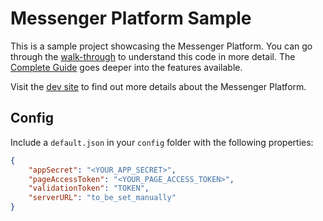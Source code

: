 # Messenger Platform Sample

This is a sample project showcasing the Messenger Platform. You can go through the [walk-through](https://developers.facebook.com/docs/messenger-platform/guides/quick-start) to understand this code in more detail. The [Complete Guide](https://developers.facebook.com/docs/messenger-platform/implementation) goes deeper into the features available.

Visit the [dev site](https://developers.facebook.com/docs/messenger-platform/) to find out more details about the Messenger Platform.


## Config

Include a `default.json` in your `config` folder with the following properties:

```json
{ 
    "appSecret": "<YOUR_APP_SECRET>",
    "pageAccessToken": "<YOUR_PAGE_ACCESS_TOKEN>",
    "validationToken": "TOKEN",
    "serverURL": "to_be_set_manually"
}
```
